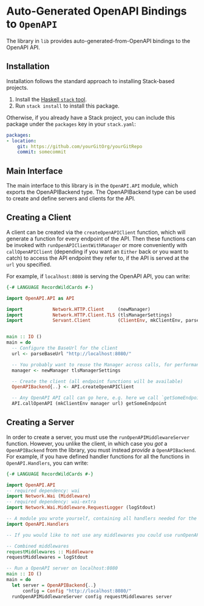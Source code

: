 # Auto-Generated OpenAPI Bindings to `OpenAPI`

The library in `lib` provides auto-generated-from-OpenAPI bindings to the OpenAPI API.

## Installation

Installation follows the standard approach to installing Stack-based projects.

1. Install the [Haskell `stack` tool](http://docs.haskellstack.org/en/stable/README).
2. Run `stack install` to install this package.

Otherwise, if you already have a Stack project, you can include this package under the `packages` key in your `stack.yaml`:
```yaml
packages:
- location:
    git: https://github.com/yourGitOrg/yourGitRepo
    commit: somecommit
```

## Main Interface

The main interface to this library is in the `OpenAPI.API` module, which exports the OpenAPIBackend type. The OpenAPIBackend
type can be used to create and define servers and clients for the API.

## Creating a Client

A client can be created via the `createOpenAPIClient` function, which will generate a function for every endpoint of the API.
Then these functions can be invoked with `runOpenAPIClientWithManager` or more conveniently with `callOpenAPIClient`
(depending if you want an `Either` back or you want to catch) to access the API endpoint they refer to, if the API is served
at the `url` you specified.

For example, if `localhost:8080` is serving the OpenAPI API, you can write:

```haskell
{-# LANGUAGE RecordWildCards #-}

import OpenAPI.API as API

import           Network.HTTP.Client     (newManager)
import           Network.HTTP.Client.TLS (tlsManagerSettings)
import           Servant.Client          (ClientEnv, mkClientEnv, parseBaseUrl)


main :: IO ()
main = do
  -- Configure the BaseUrl for the client
  url <- parseBaseUrl "http://localhost:8080/"

  -- You probably want to reuse the Manager across calls, for performance reasons
  manager <- newManager tlsManagerSettings

  -- Create the client (all endpoint functions will be available)
  OpenAPIBackend{..} <- API.createOpenAPIClient

  -- Any OpenAPI API call can go here, e.g. here we call `getSomeEndpoint`
  API.callOpenAPI (mkClientEnv manager url) getSomeEndpoint
```

## Creating a Server

In order to create a server, you must use the `runOpenAPIMiddlewareServer` function. However, you unlike the client, in which case you *got* a `OpenAPIBackend`
from the library, you must instead *provide* a `OpenAPIBackend`. For example, if you have defined handler functions for all the
functions in `OpenAPI.Handlers`, you can write:

```haskell
{-# LANGUAGE RecordWildCards #-}

import OpenAPI.API
-- required dependency: wai
import Network.Wai (Middleware)
-- required dependency: wai-extra
import Network.Wai.Middleware.RequestLogger (logStdout)

-- A module you wrote yourself, containing all handlers needed for the OpenAPIBackend type.
import OpenAPI.Handlers

-- If you would like to not use any middlewares you could use runOpenAPIServer instead

-- Combined middlewares
requestMiddlewares :: Middleware
requestMiddlewares = logStdout

-- Run a OpenAPI server on localhost:8080
main :: IO ()
main = do
  let server = OpenAPIBackend{..}
      config = Config "http://localhost:8080/"
  runOpenAPIMiddlewareServer config requestMiddlewares server
```
